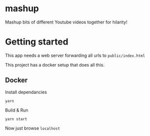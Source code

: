# mashup

Mashup bits of different Youtube videos together for hilarity!

# Getting started

This app needs a web server forwarding all urls to `public/index.html`

This project has a docker setup that does all this.

## Docker

Install dependancies

```
yarn
```

Build & Run

```
yarn start
```

Now just browse `localhost`
